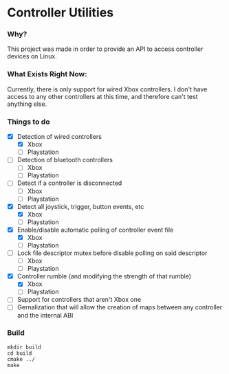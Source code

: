 # Controller Utilities

### Why?
This project was made in order to provide an API to access controller devices on Linux. 

### What Exists Right Now:
Currently, there is only support for wired Xbox controllers. I don't have access to any other controllers 
at this time, and therefore can't test anything else.

### Things to do
- [x] Detection of wired controllers
    - [x] Xbox
    - [ ] Playstation
- [ ] Detection of bluetooth controllers
    - [ ] Xbox
    - [ ] Playstation
- [ ] Detect if a controller is disconnected
    - [ ] Xbox
    - [ ] Playstation
- [x] Detect all joystick, trigger, button events, etc
    - [x] Xbox
    - [ ] Playstation
- [x] Enable/disable automatic polling of controller event file
    - [x] Xbox
    - [ ] Playstation
- [ ] Lock file descriptor mutex before disable polling on said descriptor
    - [ ] Xbox
    - [ ] Playstation
- [x] Controller rumble (and modifying the strength of that rumble)
    - [x] Xbox
    - [ ] Playstation
- [ ] Support for controllers that aren't Xbox one
- [ ] Gernalization that will allow the creation of maps between any controller and the internal ABI

### Build
```
mkdir build
cd build
cmake ../
make
```

